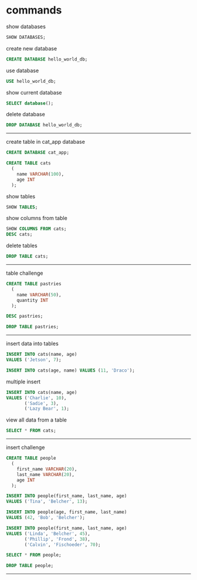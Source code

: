 # commands

show databases
```sql
SHOW DATABASES;
```

create new database
```sql
CREATE DATABASE hello_world_db;
```

use database
```sql
USE hello_world_db;
```

show current database
```sql
SELECT database();
```

delete database
```sql
DROP DATABASE hello_world_db;
```
---

create table in cat_app database
```sql
CREATE DATABASE cat_app;
```
```sql
CREATE TABLE cats
  (
    name VARCHAR(100),
    age INT
  );
```

show tables
```sql
SHOW TABLES;
```

show columns from table
```sql
SHOW COLUMNS FROM cats;
DESC cats;
```

delete tables
```sql
DROP TABLE cats;
```
---

table challenge
```sql
CREATE TABLE pastries
  (
    name VARCHAR(50),
    quantity INT
  );
```
```sql
DESC pastries;
```
```sql
DROP TABLE pastries;
```
---

insert data into tables
```sql
INSERT INTO cats(name, age)
VALUES ('Jetson', 7);
```
```sql
INSERT INTO cats(age, name) VALUES (11, 'Draco');
```

multiple insert
```sql
INSERT INTO cats(name, age)
VALUES ('Charlie', 10),
       ('Sadie', 3),
       ('Lazy Bear', 1);
```

view all data from a table
```sql
SELECT * FROM cats;
```
---

insert challenge
```sql
CREATE TABLE people
  (
    first_name VARCHAR(20),
    last_name VARCHAR(20),
    age INT
  );
```
```sql
INSERT INTO people(first_name, last_name, age)
VALUES ('Tina', 'Belcher', 13);
```
```sql
INSERT INTO people(age, first_name, last_name)
VALUES (42, 'Bob', 'Belcher');
```
```sql
INSERT INTO people(first_name, last_name, age)
VALUES ('Linda', 'Belcher', 45),
       ('Phillip', 'Frond', 38),
       ('Calvin', 'Fischoeder', 70);
```
```sql
SELECT * FROM people;
```
```sql
DROP TABLE people;
```
---
